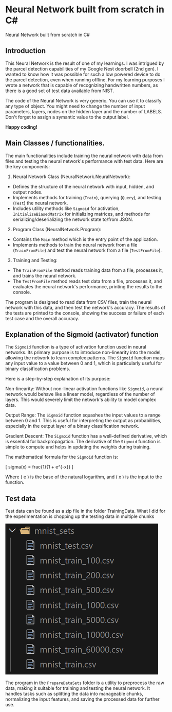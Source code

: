 # Neural Network built from scratch in C# 
Neural Network built from scratch in C#


## Introduction
This Neural Network is the result of one of my learnings. I was intrigued by the parcel detection capabilities of my Google Nest doorbell (2nd gen). I wanted to know how it was possible for such a low powered device to do the parcel detection, even when running offline. 
For my learning purposes I wrote a network that is capable of recognizing handwritten numbers, as there is a good set of test data available from NIST.  

The code of the Neural Network is very generic. You can use it to classify any type of object. You might need to change the number of input parameters, layers, nodes on the hidden layer and the number of LABELS. Don't forget to assign a symantic value to the output label.

**Happy coding!**


## Main Classes / functionalities. 
The main functionalities include training the neural network with data from files and testing the neural network's performance with test data. Here are the key components:

1. Neural Network Class (NeuralNetwork.NeuralNetwork):

- Defines the structure of the neural network with input, hidden, and output nodes.
- Implements methods for training (`Train`), querying (`Query`), and testing (`Test`) the neural network.
- Includes utility methods like `Sigmoid` for activation, `InitializeBiasedMatrix` for initializing matrices, and methods for serializing/deserializing the network state to/from JSON.

2. Program Class (NeuralNetwork.Program):

- Contains the `Main` method which is the entry point of the application.
- Implements methods to train the neural network from a file (`TrainFromFile`) and test the neural network from a file (`TestFromFile`).

3. Training and Testing:

- The `TrainFromFile` method reads training data from a file, processes it, and trains the neural network.
- The `TestFromFile` method reads test data from a file, processes it, and evaluates the neural network's performance, printing the results to the console.

The program is designed to read data from CSV files, train the neural network with this data, and then test the network's accuracy. The results of the tests are printed to the console, showing the success or failure of each test case and the overall accuracy.


## Explanation of the Sigmoid (activator) function
The `Sigmoid` function is a type of activation function used in neural networks. Its primary purpose is to introduce non-linearity into the model, allowing the network to learn complex patterns. The `Sigmoid` function maps any input value to a value between 0 and 1, which is particularly useful for binary classification problems.

Here is a step-by-step explanation of its purpose:

Non-linearity: Without non-linear activation functions like `Sigmoid`, a neural network would behave like a linear model, regardless of the number of layers. This would severely limit the network's ability to model complex data.

Output Range: The `Sigmoid` function squashes the input values to a range between 0 and 1. This is useful for interpreting the output as probabilities, especially in the output layer of a binary classification network.

Gradient Descent: The `Sigmoid` function has a well-defined derivative, which is essential for backpropagation. The derivative of the `Sigmoid` function is simple to compute and helps in updating the weights during training.

The mathematical formula for the `Sigmoid` function is:

[ sigma(x) = frac{1}{1 + e^{-x}} ]

Where ( e ) is the base of the natural logarithm, and ( x ) is the input to the function.

## Test data
Test data can be found as a zip file in the folder TrainingData. What I did for the experimentation is chopping up the testing data in multiple chunks

![alt text](Images\image.png)

The program in the `PrepareDataSets` folder is a utility to preprocess the raw data, making it suitable for training and testing the neural network. It handles tasks such as splitting the data into manageable chunks, normalizing the input features, and saving the processed data for further use.

